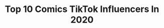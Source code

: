 ---
title: Top 10 Comics TikTok Influencers In 2020
description: >-
  Find top comics TikTok influencers in 2020. Most popular hashtags: #keepingbusy #keepingactive #homeproject #mycrib.
platform: TikTok
profiles:
  - username: "comicconventionlatam"
    fullname: >-
      Comicconventionlatam
    location: "Ecuador"
    followers: 7730
    engagement: 3415
    commentsToLikes: 1.229404
    id: ck9nnvz5zr7ft0j78wvyis22h
    verified: false
    hashtags: "#tiktokmexico, #peru, #colombia, #espa"
  - username: "hectorsector13"
    fullname: >-
      Hector Sector
    location: "United States"
    followers: 115879
    engagement: 3099
    commentsToLikes: 0.038355
    id: ck9nheyqqfybz0j78co8y17zd
    verified: false
    hashtags: "#mycrush, #merchandise, #infomercial, #organized"
  - username: "ninabogo"
    fullname: >-
      nina bogosian
    location: "United States"
    followers: 47931
    engagement: 1995
    commentsToLikes: 0.056785
    id: ck933alsdn7nh0j78w6m6jwbv
    verified: false
    hashtags: "#musical, #aesthetic, #cheerleader, #voiceover"
  - username: "doodledog.official"
    fullname: >-
      Doodledog 🐶❤️
    location: "United States"
    followers: 5032
    engagement: 1477
    commentsToLikes: 0.071959
    id: ckacgnnjlvwco0i78t4i1tx2q
    verified: false
    hashtags: "#natureathome, #boopthesnoot, #mirrormirror, #travelthrowback"
  - username: "bitsytandem"
    fullname: >-
      Bitsy Tandem
    location: "United States"
    followers: 24064
    engagement: 2248
    commentsToLikes: 0.031560
    id: ck8s4hp31bagq0j78vnnwzf6g
    verified: false
    hashtags: "#tiktok, #keepingbusy, #commissionsopen, #duet"
  - username: "theaceblade"
    fullname: >-
      Danny J. Quick
    location: "United States"
    followers: 21662
    engagement: 1390
    commentsToLikes: 0.077157
    id: ck9pma8cg8eel0j78b13rq85x
    verified: false
    hashtags: "#maskoff, #greenscreen, #google, #makingcomics"
  - username: "unbalance_madness"
    fullname: >-
      Unbalance Madness
    location: "United States"
    followers: 72171
    engagement: 2031
    commentsToLikes: 0.021109
    id: ck8f5sqk20h0s0j785idqnxvj
    verified: false
    hashtags: "#artstyle, #pens, #yuri, #comicartist"
  - username: "bloodybxtchh"
    fullname: >-
      Hi Welcome (:
    location: "United States"
    followers: 2151
    engagement: 1081
    commentsToLikes: 0.165904
    id: ckamqn51ri49d0i78q7fayv52
    verified: false
    hashtags: "#ashdollarstore, #brittanybitch, #scarystory, #shadowweaver"
  - username: "quincylk"
    fullname: >-
      Quincy’s Tavern
    location: "United States"
    followers: 431804
    engagement: 1995
    commentsToLikes: 0.018655
    id: ck8oze7kabodx0j786pj9phks
    verified: false
    hashtags: "#snacks, #chain, #may4th, #easycooking"
  - username: "_deadtime_"
    fullname: >-
      Dead time
    location: "France"
    followers: 29078
    engagement: 2349
    commentsToLikes: 0.021413
    id: ck8kgpgxtji4m0j78sjxjb5b4
    verified: false
    hashtags: "#diocisplay, #luxureoc, #blindinglights, #jojopose"
---